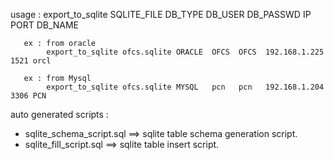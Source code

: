 usage : export_to_sqlite SQLITE_FILE DB_TYPE DB_USER DB_PASSWD IP  PORT DB_NAME

       ex : from oracle 
            export_to_sqlite ofcs.sqlite ORACLE  OFCS  OFCS  192.168.1.225 1521 orcl

       ex : from Mysql
            export_to_sqlite ofcs.sqlite MYSQL   pcn   pcn   192.168.1.204 3306 PCN

auto generated scripts :
* sqlite_schema_script.sql ==> sqlite table schema generation script.
* sqlite_fill_script.sql   ==> sqlite table insert script.
